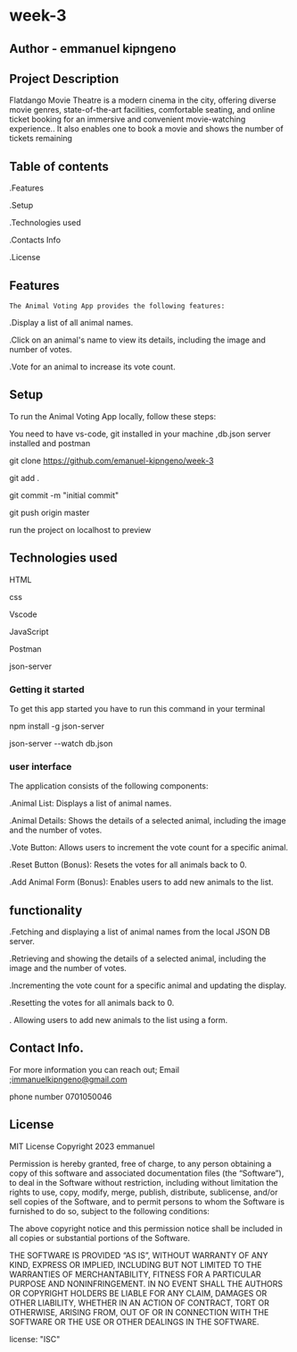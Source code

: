 # week-3
## Author - emmanuel kipngeno

## Project Description
   Flatdango Movie Theatre is a modern cinema in the city, offering diverse movie genres, state-of-the-art facilities, comfortable seating, and online ticket booking for an immersive and convenient movie-watching experience.. It also enables one to book a movie and shows the number of tickets remaining

## Table of contents
.Features 

.Setup 

.Technologies used 

.Contacts Info 

.License

## Features
    The Animal Voting App provides the following features:

.Display a list of all animal names.

.Click on an animal's name to view its details, including the image and number of votes. 

.Vote for an animal to increase its vote count.

## Setup
To run the Animal Voting App locally, follow these steps:

You need to have vs-code, git installed in your machine ,db.json server installed and postman

git clone https://github.com/emanuel-kipngeno/week-3

git add .

git commit -m "initial commit"

git push origin master

run the project on localhost to preview

## Technologies used
HTML

css

Vscode

JavaScript

Postman

json-server

### Getting it started

To get this app started you have to run this command in your terminal

   npm install -g json-server

   json-server --watch db.json

### user interface

The application consists of the following components:

.Animal List: Displays a list of animal names. 

.Animal Details: Shows the details of a selected animal, including the image and the number of votes. 

.Vote Button: Allows users to increment the vote count for a specific animal.

.Reset Button (Bonus): Resets the votes for all animals back to 0.

.Add Animal Form (Bonus): Enables users to add new animals to the list.

## functionality
.Fetching and displaying a list of animal names from the local JSON DB server.

 .Retrieving and showing the details of a selected animal, including the image and the number of votes. 
 
 .Incrementing the vote count for a specific animal and updating the display.
 
  .Resetting the votes for all animals back to 0. 
  
  . Allowing users to add new animals to the list using a form.

## Contact Info.
For more information you can reach out; Email ;immanuelkipngeno@gmail.com

phone number 0701050046

## License
MIT License Copyright 2023 emmanuel

Permission is hereby granted, free of charge, to any person obtaining a copy of this software and associated documentation files (the “Software”), to deal in the Software without restriction, including without limitation the rights to use, copy, modify, merge, publish, distribute, sublicense, and/or sell copies of the Software, and to permit persons to whom the Software is furnished to do so, subject to the following conditions:

The above copyright notice and this permission notice shall be included in all copies or substantial portions of the Software.

THE SOFTWARE IS PROVIDED “AS IS”, WITHOUT WARRANTY OF ANY KIND, EXPRESS OR IMPLIED, INCLUDING BUT NOT LIMITED TO THE WARRANTIES OF MERCHANTABILITY, FITNESS FOR A PARTICULAR PURPOSE AND NONINFRINGEMENT. IN NO EVENT SHALL THE AUTHORS OR COPYRIGHT HOLDERS BE LIABLE FOR ANY CLAIM, DAMAGES OR OTHER LIABILITY, WHETHER IN AN ACTION OF CONTRACT, TORT OR OTHERWISE, ARISING FROM, OUT OF OR IN CONNECTION WITH THE SOFTWARE OR THE USE OR OTHER DEALINGS IN THE SOFTWARE.

license: "ISC"
